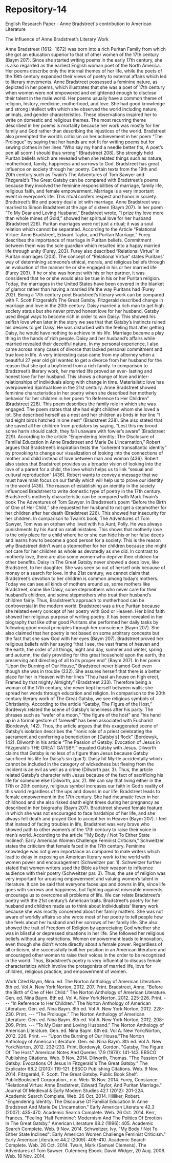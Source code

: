 # Repository-14
English Research Paper - Anne Bradstreet's contribution to American Literature

The Influence of Anne Bradstreet’s Literary Work

Anne Bradstreet (1612- 1672) was born into a rich Puritan Family from which she got an education superior to that of other women of the 17th century (Baym 207). Since she started writing poems in the early 17th century, she is also regarded as the earliest English woman poet of the North America. Her poems describe only the internal themes of her life, while the poets of the 19th century expanded their views of poetry to external affairs which led to literary movements. Anne Bradstreet possessed a feminine nature, as depicted in her poems, which illustrates that she was a poet of 17th century when women were not empowered and enlightened enough to disclose their talent in the male world. Her poems usually have a common theme of religion, history, medicine, motherhood, and love. She had good knowledge and strong intellect with which she observed the world including nature, animals, and gender characteristics. These observations inspired her to write on domestic and religious themes. The most recurring theme described in her poems is mortality because her work was mostly for her family and God rather than describing the injustices of the world. Bradstreet also preempted the world’s criticism on her achievement in her poem “The Prologue” by saying that her hands are not fit for writing poems but for sewing clothes in her lines “Who say my hand a needle better fits, A poet’s pen all scorn I should thus wrong” (Bradstreet 208). She strongly held Puritan beliefs which are revealed when she related things such as nature, motherhood, family, happiness and sorrows to God. Bradstreet has great influence on society through her poetry. Certain texts from the 19th and 20th century such as Twain’s The Adventures of Tom Sawyer and Fitzgerald’s The Great Gatsby can be compared with Bradstreet’s poems because they involved the feminine responsibilities of marriage, family life, religious faith, and female empowerment.
Marriage is a very important event in everyone’s life. This ritual confers respect and honor in society. Bradstreet’s life and poetry deal a lot with marriage. Anne Bradstreet was married to Simon Bradstreet at the age of sixteen (Baym 207). In her poem “To My Dear and Loving Husband,” Bradstreet wrote, “I prize thy love more than whole mines of Gold,” showed her spiritual love for her husband (Bradstreet 226). Puritan marriages were not just a ritual; it was a soul relation which cannot be separated. According to the Article “Relational Virtue: Anne Bradstreet, Edward Taylor, and Puritan Marriage,” Furey describes the importance of marriage in Puritan beliefs. Commitment between them was the sole guardian which resulted into a happy married life through unity (Furey, 203). Furey also described “Relational Virtue” in Puritan marriages (203). The concept of “Relational Virtue” states Puritans’ way of determining someone’s ethical, morals, and religious beliefs through an evaluation of the manner he or she engaged in his or her married life (Furey 203). If he or she was honest with his or her partner, it was considered that he or she would also be true in his or her Puritan religion. Today, the marriages in the United States have been covered in the blanket of glamor rather than having a married life the way Puritans had (Furey 202). 
Being a 17th century poet Bradstreet’s literary work can be compared with F. Scott Fitzgerald’s The Great Gatsby. Fitzgerald described change in marriage and love in the 20th century. Daisy married a rich man to get high society status but she never proved honest love for her husband. Gatsby used illegal ways to become rich in order to win Daisy. This showed his selfish love when later in the story we see that that Gatsby’s instincts ruined his desires to get Daisy. He was disturbed with the feeling that after getting Daisy, he would have nothing to achieve in his life. Marriage became a play thing in the hands of rich people. Daisy and her husband’s affairs while married revealed their deceitful nature. In my personal experience, I also came across many cases of divorce that lacked personal commitment and true love in life. A very interesting case came from my attorney when a beautiful 27 year old girl wanted to get a divorce from her husband for the reason that she got a boyfriend from a rich family. In comparison to Bradstreet’s literary work, her married life proved an ever- lasting and honest love for her husband. This shows a change of love and inter-relationships of individuals along with change in time. Materialistic love has overpowered Spiritual love in the 21st century. 
Anne Bradstreet showed feminine characteristics in her poetry when she described her motherly behavior for her children in her poem “In Reference to Her Children” (Bradstreet 228). This poem describes the family role in which she was engaged. The poem states that she had eight children whom she loved a lot. She described herself as a nest and her children as birds in her line “I had eight birds hatched in one nest” (Bradstreet 228). She also stated that she saved all her children from predators by saying, “Lest this my brood some harm should catch, they fall unaware with fowler’s aware” (Bradstreet 229). According to the article “Engendering Identity: The Disclosure of Familial Education in Anne Bradstreet and Marie De L’incarnation,” Robert argues that Bradstreet’s inspiration tests the “coherent transatlantic identity” by provoking to change our visualization of looking into the connections of mother and child instead of love between man and woman (436). Robert also states that Bradstreet provides us a broader vision of looking into the love of a parent for a child, the love which helps us to link “sexual and cultural reproduction” (436). Robert wants to convey a message that we must have main focus on our family which will help us to prove our identity in the world (436). The reason of establishing an identity in the society influenced Bradstreet to write domestic type of poetry in the 17th century.
Bradstreet’s motherly characteristic can be compared with Mark Twain’s book The Adventures of Tom Sawyer. In Bradstreet’s poem “Before the Birth of One of Her Child,” she requested her husband to not get a stepmother for her children after her death (Bradstreet 226). This showed her insecurity for her children. In comparison to Twain’s book, The Adventures of Tom Sawyer, Tom was an orphan who lived with his Aunt, Polly. He was always punishments by his Aunt on small mistakes. This shows that motherly love is the only place for a child where he or she can hide his or her false deeds and learns how to become a good person for a society. This is the reason why Bradstreet didn’t want a stepmother for her children because she might not care for her children as whole as devotedly as she did. In contrast to motherly love, there are also some women who deprive their children for other benefits. Daisy in The Great Gatsby never showed a deep love, like Bradstreet, to her daughter. She was seen so out of herself only because of money or a search for love. In the 21st century, we cannot claim that Bradstreet’s devotion to her children is common among today’s mothers. Today we can see all kinds of mothers around us, some mothers like Bradstreet, some like Daisy, some stepmothers who never care for their husband’s children, and some stepmothers who treat their husband’s children fairly. Thus, Bradstreet’s approach to motherhood can be controversial in the modern world.
Bradstreet was a true Puritan because she related every concept of her poetry with God or Heaven. Her blind faith showed her religious purpose of writing poetry. It has been revealed in her biography that like other good Puritans she performed her daily tasks by following good moral principles through her conscience (Baym 207). She also claimed that her poetry is not based on some arbitrary concepts but the fact that she saw God with her eyes (Baym 207). Bradstreet proved her religious beliefs with her saying “that I see, the vast frame of heaven and the earth, the order of all things, night and day, summer and winter, spring and autumn, the daily providing for this great household upon the earth, the preserving and directing of all to its proper end” (Baym 207). In her poem “Upon the Burning of Our House,” Bradstreet never blamed God even though she was in trouble (232). She assures herself that there is a better place for her in Heaven with her lines “Thou hast an house on high erect, Framed by that mighty Almighty” (Bradstreet 233). Therefore being a woman of the 17th century, she never kept herself between walls; she spread her words through education and religion.
In comparison to the 20th century literary work of The Great Gatsby, we see religious symbols of Christianity. According to the article “Gatsby, The Figure of the Host,” Bordewyk related the scene of Gatsby’s loneliness after his party. The phrases such as “wafer of a moon,” “the figure of the host” and “his hand up in a formal gesture of farewell” has been associated with Eucharist (Bordewyk, 142). Thus, the article argues that this exaggerated scene of Gatsby’s isolation describes the “ironic role of a priest celebrating the sacrament and conferring a benediction on [Gatsby’s] flock” (Bordewyk, 142). Dilworth in his article “The Passion of Gatsby: Evocation of Jesus in Fitzgerald’s THE GREAT GATSBY,” equated Gatsby with Jesus. Dilworth claims that Gatsby is no less of a figure than Jesus because Gatsby sacrificed his life for Daisy’s sin (par.1). Daisy hit Myrtle accidentally which cannot be included in the category of wickedness but fleeing from the incident is an evil as well as a crime (Dilworth par. 3). Thus, the article related Gatsby’s character with Jesus because of the fact of sacrificing his life for someone else (Dilworth, par. 2). We can say that living either in the 17th or 20th century, religious symbol increases our faith in God’s reality of this world regardless of the ups and downs in our life. 
Bradstreet leads to female empowerment in the 17th century. She had rheumatic fever in her childhood and she also risked death eight times during her pregnancy as described in her biography (Baym 207). Bradstreet showed female feature in which she was not encouraged to face hardships of her life, and she always felt death and prayed God to accept her in Heaven (Baym 207). I feel that instead of facing troubles in life, Bradstreet was very brave who showed path to other women’s of the 17th century to raise their voice in men’s world. According to the article “‘My Body / Not To Either State Inclined’: Early American Women Challenge Feminist Criticism,” Schweitzer states the criticism that female faced in the 17th century. Feminine knowledge was not given importance as compared to male writers which lead to delay in exposing an American literary work to the world with women power and encouragement (Schweitzer par. 1). Schweitzer further stated that women writers used the Bible as their weapon to influence audience with their poetry (Schweitzer par. 3). Thus, the use of religion was very important for arousing empowerment and valuing women’s talent in literature. It can be said that everyone faces ups and downs in life, since life goes with sorrows and happiness, but fighting against miserable moments encourage us to overcome all problems of life. 
We can relate Bradstreet’s poetry with the 21st century’s American traits. Bradstreet’s poetry for her husband and children made us to think about Individualists’ literary work because she was mostly concerned about her family matters. She was not aware of worldly affairs so she wrote most of her poetry to tell people how she feels about her husband and her sorrows of her family life. She also showed the trait of Freedom of Religion by appreciating God whether she was in blissful or depressed situations in her life. She followed her religious beliefs without any restrictions. Women empowerment leads to Innovation, even though she didn’t wrote directly about a female power. Regardless of all criticism, she successfully built her position in an American literature and encouraged other women to raise their voices in the order to be recognized in the world. Thus, Bradstreet’s poetry is very influential to discuss female characteristics which involve the protagonists of married life, love for children, religious practice, and empowerment of women.
					




















Work Cited
Baym, Nina. ed. The Norton Anthology of American Literature. 8th ed. Vol A. New York:Norton, 2012. 207. Print.
Bradstreet, Anne. “Before the Birth of One of Her Child.” The Norton Anthology of American Literature. Gen. ed. Nina Baym. 8th ed. Vol A. New York:Norton, 2012. 225-226. Print.
--- “In Reference to Her Children.” The Norton Anthology of American Literature. Gen. ed. Nina Baym. 8th ed. Vol A. New York:Norton, 2012. 228-230. Print.
--- “The Prolouge.” The Norton Anthology of American Literature. Gen. ed. Nina Baym. 8th ed. Vol A. New York:Norton, 2012. 208-209. Print.
--- “To My Dear and Loving Husband.” The Norton Anthology of American Literature. Gen. ed. Nina Baym. 8th ed. Vol A. New York:Norton, 2012. 226. Print.
--- “Upon the Burning of Our House.”The Norton Anthology of American Literature. Gen. ed. Nina Baym. 8th ed. Vol A. New York:Norton, 2012. 232-233. Print.
Bordewyk, Gordon. "Gatsby, The Figure Of The Host." American Notes And Queries 17.9 (1979): 141-143. EBSCO Publishing Citations. Web. 9 Nov. 2014.
Dilworth, Thomas. "The Passion Of Gatsby: Evocations Of Jesus In Fitzgerald's The Great Gatsby." The Explicator 68.2 (2010): 119-121. EBSCO Publishing Citations. Web. 9 Nov. 2014.
Fitzgerald, F. Scott. The Great Gatsby. Public Book Shelf. PublicBookshelf Corporation., n.d. Web. 18 Nov. 2014.
Furey, Constance. "Relational Virtue: Anne Bradstreet, Edward Taylor, And Puritan Marriage." Journal Of Medieval & Early Modern Studies 42.1 (2012): 201-224. Academic Search Complete. Web. 26 Oct. 2014.
Hilliker, Robert. "Engendering Identity: The Discourse Of Familial Education In Anne Bradstreet And Marie De L'incarnation." Early American Literature 42.3 (2007): 435-470. Academic Search Complete. Web. 26 Oct. 2014.
Kerr, Frances. "Feeling `Half Feminine': Modernism And The Politics Of Emotion In The Great Gatsby." American Literature 68.2 (1996): 405. Academic Search Complete. Web. 9 Nov. 2014.
Schweitzer, Ivy. "My Body / Not To Either State Inclined": Early American Women Challenge Feminist Criticism." Early American Literature 44.2 (2009): 405-410. Academic Search Complete. Web. 26 Oct. 2014.
Twain, Mark (Samuel Clemens). The Adventures of Tom Sawyer. Gutenberg Ebook. David Widger, 20 Aug. 2006. Web. 18 Nov. 2014. 

